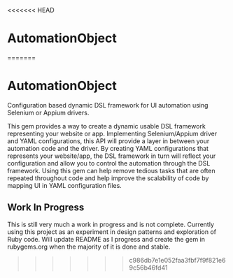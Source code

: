 <<<<<<< HEAD
# AutomationObject
=======
# AutomationObject

Configuration based dynamic DSL framework for UI automation using Selenium or Appium drivers.

This gem provides a way to create a dynamic usable DSL framework representing your website or app. Implementing Selenium/Appium driver
and YAML configurations, this API will provide a layer in between your automation code and the driver.
By creating YAML configurations that represents your website/app, the DSL framework in turn will reflect your configuration
and allow you to control the automation through the DSL framework.  Using this gem can help remove tedious tasks that are often
repeated throughout code and help improve the scalability of code by mapping UI in YAML configuration files.

## Work In Progress

This is still very much a work in progress and is not complete. Currently using this project as an experiment in design patterns
and exploration of Ruby code. Will update README as I progress and create the gem in rubygems.org when the majority of it is done
and stable.
>>>>>>> c986db7e1e052faa3fbf7f9f821e69c56b46fd41
